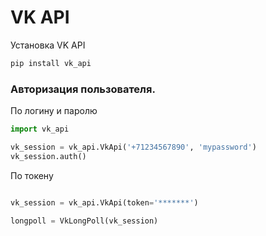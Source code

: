 # VK API
Установка VK API
```Bash
pip install vk_api
```
### Авторизация пользователя.

По логину и паролю
```python
import vk_api

vk_session = vk_api.VkApi('+71234567890', 'mypassword')
vk_session.auth()
```


По токену
```python

vk_session = vk_api.VkApi(token='*******')

longpoll = VkLongPoll(vk_session)

```
